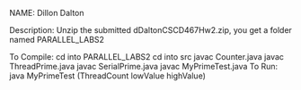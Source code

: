 NAME: Dillon Dalton

Description: Unzip the submitted dDaltonCSCD467Hw2.zip, you get a folder named PARALLEL_LABS2

To Compile:
cd into PARALLEL_LABS2
cd into src
javac Counter.java
javac ThreadPrime.java
javac SerialPrime.java
javac MyPrimeTest.java
To Run:
java MyPrimeTest (ThreadCount lowValue highValue)